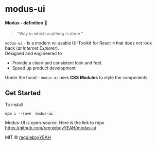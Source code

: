 # modus-ui

#### Modus - definition 📖
> "Way in which anything is done."  

`modus-ui` - Is a modern re-usable UI-Toolkit for React ⚛️that does not look back (*at Internet Explorer*).  
Designed and engineered to
 - Provide a clean and consistent look and feel.
 - Speed up product development 

Under the hood - `modus-ui` uses **CSS Modules** to style the components.  

## Get Started  

To install  

```
npm i --save `modus-ui`
```

Modus-UI is open-source. Here is the link to repo https://github.com/reggieboyYEAH/modus-ui

MIT © [reggieboyYEAH](https://github.com/reggieboyYEAH)

